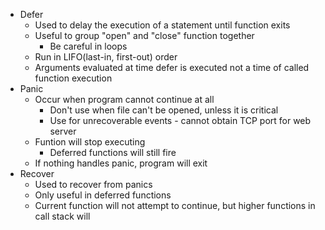 * Defer
  * Used to delay the execution of a statement until function exits
  * Useful to group "open" and "close" function together
    * Be careful in loops
  * Run in LIFO(last-in, first-out) order
  * Arguments evaluated at time defer is executed not a time of called function execution
* Panic
  * Occur when program cannot continue at all
    * Don't use when file can't be opened, unless it is critical
    * Use for unrecoverable events - cannot obtain TCP port for web server
  * Funtion will stop executing
    * Deferred functions will still fire
  * If nothing handles panic, program will exit
* Recover
  * Used to recover from panics
  * Only useful in deferred functions
  * Current function will not attempt to continue, but higher functions in call stack will
